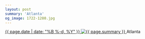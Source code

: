 ```yaml
---
layout: post
summary: 'Atlanta'
og_image: 1722-1280.jpg
---
```


<p>
 <time>
  <a href="/1722">
   {{ page.date | date: "%B %-d, %Y" }}
  </a>
 </time>
 <a href="/1722">
  <img alt="{{ page.summary }}" data-taken="2/2/2023" sizes="(min-width: 700px) 50vw, calc(100vw - 2rem)" src="{{ site.assets_url }}/1722-640.jpg" srcset="{{ site.assets_url }}/1722-320.jpg 320w, {{ site.assets_url }}/1722-640.jpg 640w, {{ site.assets_url }}/1722-960.jpg 960w, {{ site.assets_url }}/1722-1280.jpg 1280w"/>
 </a>
 <span>
  Atlanta
 </span>
</p>
